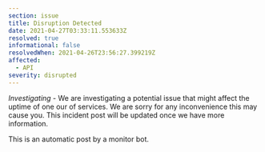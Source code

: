 ```yaml
---
section: issue
title: Disruption Detected
date: 2021-04-27T03:33:11.553633Z
resolved: true
informational: false
resolvedWhen: 2021-04-26T23:56:27.399219Z
affected:
  - API
severity: disrupted
---
```

*Investigating* - We are investigating a potential issue that might affect the uptime of one our of services. We are sorry for any inconvenience this may cause you. This incident post will be updated once we have more information.

This is an automatic post by a monitor bot.
        